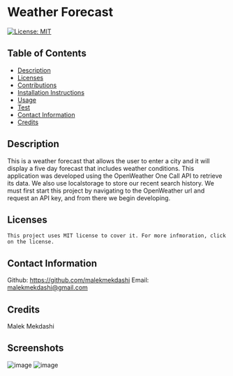 # Weather Forecast

  [![License: MIT](https://img.shields.io/badge/License-MIT-yellow.svg)](https://opensource.org/licenses/MIT)
  
  ## Table of Contents
  * [Description](#description)
  * [Licenses](#licenses)
  * [Contributions](#contributions)
  * [Installation Instructions](#installation)
  * [Usage](#usage)
  * [Test](#test)
  * [Contact Information](#Contact-Information)
  * [Credits](#credits)
  
  ## Description
  This is a weather forecast that allows the user to enter a city and it will display a five day forecast that includes weather conditions. This application was developed using the OpenWeather One Call API to retrieve its data. We also use localstorage to store our recent search history. We must first start this project by navigating to the OpenWeather url and request an API key, and from there we begin developing.
  
  ## Licenses
    This project uses MIT license to cover it. For more infmoration, click on the license.

  ## Contact Information
  Github: https://github.com/malekmekdashi
  Email: malekmekdashi@gmail.com

  ## Credits
  Malek Mekdashi

  ## Screenshots
![image](https://user-images.githubusercontent.com/108254449/208056186-1c8a9ead-1473-4465-a922-67cad972f62d.png)
![image](https://user-images.githubusercontent.com/108254449/208056254-70a76a36-663a-45f5-944c-33c6f30ac2fe.png)


